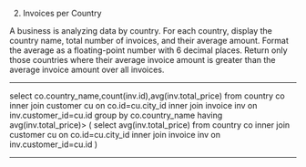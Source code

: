 2. Invoices per Country

A business is analyzing data by country. For each country, display the country name, total number of invoices, and their average amount. Format the average as a floating-point number with 6 decimal places. Return only those countries where their average invoice amount is greater than the average invoice amount over all invoices.

---------------------------------------------------------------------------------

select co.country_name,count(inv.id),avg(inv.total_price) from country co inner join customer cu on co.id=cu.city_id inner join invoice inv on inv.customer_id=cu.id group by co.country_name having avg(inv.total_price)> ( 
    select avg(inv.total_price) from country co inner join  customer cu on co.id=cu.city_id inner join invoice inv on inv.customer_id=cu.id
)

------------------------------------------------------------------------------


